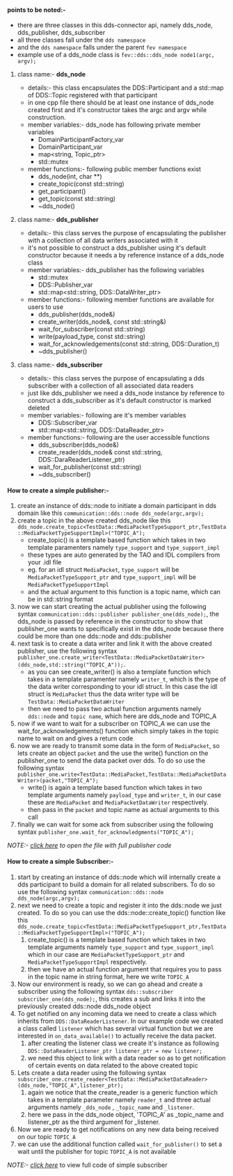 #### points to be noted:-
-   there are three classes in this dds-connector api, namely dds_node, dds_publisher, dds_subscriber
-   all three classes fall under the `dds namespace`
-   and the `dds namespace` falls under the parent `fev namespace`
-   example use of a dds_node class is `fev::dds::dds_node node1(argc, argv);`
1. class name:- **dds_node**
   - details:- this class encapsulates the DDS::Participant and a std::map of DDS::Topic registered with that participant
   - in one cpp file there should be at least one instance of dds_node created first and it's constructor takes the argc and argv while construction.
   - member variables:- dds_node has following private member variables
     - DomainParticipantFactory_var
     - DomainParticipant_var
     - map<string, Topic_ptr>
     - std::mutex
   - member functions:- following public member functions exist
     - dds_node(int, char **)
     - create_topic(const std::string)
     - get_participant()
     - get_topic(const std::string)
     - ~dds_node()

2.  class name:- **dds_publisher**
       - details:- this class serves the purpose of encapsulating the publisher with a collection of all data writers associated with it
       - it's not possible to construct a dds_publisher using it's default constructor because it needs a by reference instance of a dds_node class
       - member variables:- dds_publisher has the following variables
         - std::mutex
         - DDS::Publisher_var
         - std::map<std::string, DDS::DataWriter_ptr>
       - member functions:- following member functions are available for users to use
          - dds_publisher(dds_node&)
          - create_writer(dds_node&, const std::string&)
          - wait_for_subscriber(const std::string)
          - write(payload_type, const std::string)
          - wait_for_acknowledgements(const std::string, DDS::Duration_t)
          - ~dds_publisher()

3.  class name:- **dds_subscriber**
    -  details:- this class serves the purpose of encapsulating a dds subscriber with a collection of all associated data readers
    -  just like dds_publisher we need a dds_node instance by reference to construct a dds_subscriber as it's default constructor is marked deleted
    -  member variables:- following are it's member variables
       -  DDS::Subscriber_var
       -  std::map<std::string, DDS::DataReader_ptr>
    -  member functions:- following are the user accessible functions
       -  dds_subscriber(dds_node&)
       -  create_reader(dds_node& const std::string, DDS::DaraReaderListener_ptr)
       -  wait_for_publisher(const std::string)
       -  ~dds_subscriber()

#### How to create a simple publisher:-
1. create an instance of dds::node to initiate a domain participant in dds domain like this `communication::dds::node dds_node(argc,argv);`
2. create a topic in the above created dds_node like this `dds_node.create_topic<TestData::MediaPacketTypeSupport_ptr,TestData::MediaPacketTypeSupportImpl>("TOPIC_A");`
   - create_topic() is a template based function which takes in two template paramenters namely `type_support` and `type_support_impl`
   - these types are auto generated by the TAO and IDL compilers from your .idl file
   - eg. for an idl struct `MediaPacket`, `type_support` will be `MediaPacketTypeSupport_ptr` and `type_support_impl` will be `MediaPacketTypeSupportImpl`
   - and the actual argument to this function is a topic name, which can be in std::string format
3. now we can start creating the actual publisher using the following syntax `communication::dds::publisher publisher_one(dds_node);`, the dds_node is passed by reference in the constructor to show that publisher_one wants to specifically exist in the dds_node because there could be more than one dds::node and dds::publisher
4. next task is to create a data writer and link it with the above created publisher, use the following syntax `publisher_one.create_writer<TestData::MediaPacketDataWriter>(dds_node,std::string("TOPIC_A"));`.
   - as you can see create_writer() is also a template function which takes in a template paramenter namely `writer_t`, which is the type of the data writer corresponding to your idl struct.
   In this case the idl struct is `MediaPacket` thus the data writer type will be `TestData::MediaPacketDataWriter`
   - then we need to pass two actual function arguments namely `dds::node` and `topic name`, which here are dds_node and TOPIC_A
5. now if we want to wait for a subscriber on TOPIC_A we can use the wait_for_acknowledgements() function which simply takes in the topic name to wait on and gives a return code
6. now we are ready to transmit some data in the form of `MediaPacket`, so lets create an object `packet` and the use the write() function on the publisher_one to send the data packet over dds.
To do so use the following syntax `publisher_one.write<TestData::MediaPacket,TestData::MediaPacketDataWriter>(packet,"TOPIC_A");`
   - write() is again a template based function which takes in two template arguments namely `payload_type` and `writer_t`, in our case these are `MediaPacket` and `MediaPacketDataWriter` respectively.
   - then pass in the `packet` and topic name as actual arguments to this call
7. finally we can wait for some ack from subscriber using the following syntax `publisher_one.wait_for_acknowledgments("TOPIC_A");`

*NOTE:- [click here](./single_publisher.cpp) to open the file with full publisher code*

#### How to create a simple Subscriber:-
1. start by creating an instance of dds::node which will internally create a dds participant to build a domain for all related subscribers. To do so use the following syntax `communication::dds::node dds_node(argc,argv);`
2. next we need to create a topic and register it into the dds::node we just created. To do so you can use the dds::node::create_topic() function like this `dds_node.create_topic<TestData::MediaPacketTypeSupport_ptr,TestData::MediaPacketTypeSupportImpl>("TOPIC_A");`
   1. create_topic() is a template based function which takes in two template arguments namely `type_support` and `type_support_impl` which in our case are `MediaPacketTypeSupport_ptr` and `MediaPacketTypeSupportImpl` respectively.
   2. then we have an actual function argument that requires you to pass in the topic name in string format, here we write `TOPIC_A`
3. Now our environment is ready, so we can go ahead and create a subscriber using the following syntax `dds::subscriber subscriber_one(dds_node);`, this creates a sub and links it into the previously created dds::node dds_node object
4. To get notified on any incoming data we need to create a class which inherits from `DDS::DataReaderListener`. In our example code we created a class called `listener` which has several virtual function but we are interested in `on_data_available()` to actually receive the data packet.
   1. after creating the listener class we create it's instance as following `DDS::DataReaderListener_ptr listener_ptr = new listener;`
   2. we need this object to link with a data reader so as to get notification of certain events on data related to the above created topic
5. Lets create a data reader using the following syntax `subscriber_one.create_reader<TestData::MediaPacketDataReader>(dds_node,"TOPIC_A",listener_ptr);`
   1. again we notice that the create_reader is a generic function which takes in a template parameter namely `reader_t` and three actual arguments namely `_dds_node` , `_topic_name` and `_listener`.
   2. here we pass in the dds_node object, 'TOPIC_A' as _topic_name and listener_ptr as the third argument for _listener.
6. Now we are ready to get notifications on any new data being received on our topic `TOPIC_A`
7. we can use the additional function called `wait_for_publisher()` to set a wait until the publisher for topic `TOPIC_A` is not available

*NOTE:- [click here](./single_subscriber.cpp)* to view full code of simple subscriber